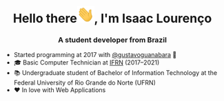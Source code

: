 <!--<img src="https://komarev.com/ghpvc/?username=isaacmsl&color=grey&label=%F0%9F%91%80" />-->

<h1 align="center">Hello there<img src="https://raw.githubusercontent.com/ABSphreak/ABSphreak/master/gifs/Hi.gif" width="40px" />, I'm Isaac Lourenço</h1>
<h3 align="center">A student developer from Brazil</h3>



- Started programming at 2017 with [@gustavoguanabara][linkGuanabara] 🖖
- 🎓 Basic Computer Technician at [IFRN](linkIfrn) (2017–2021)
- 📚 Undergraduate student of Bachelor of Information Technology at the Federal University of Rio Grande do Norte (UFRN)
- ❤️ In love with Web Applications

[linkGuanabara]: https://github.com/gustavoguanabara
[linkIfrn]: https://portal.ifrn.edu.br/campus/santacruz
